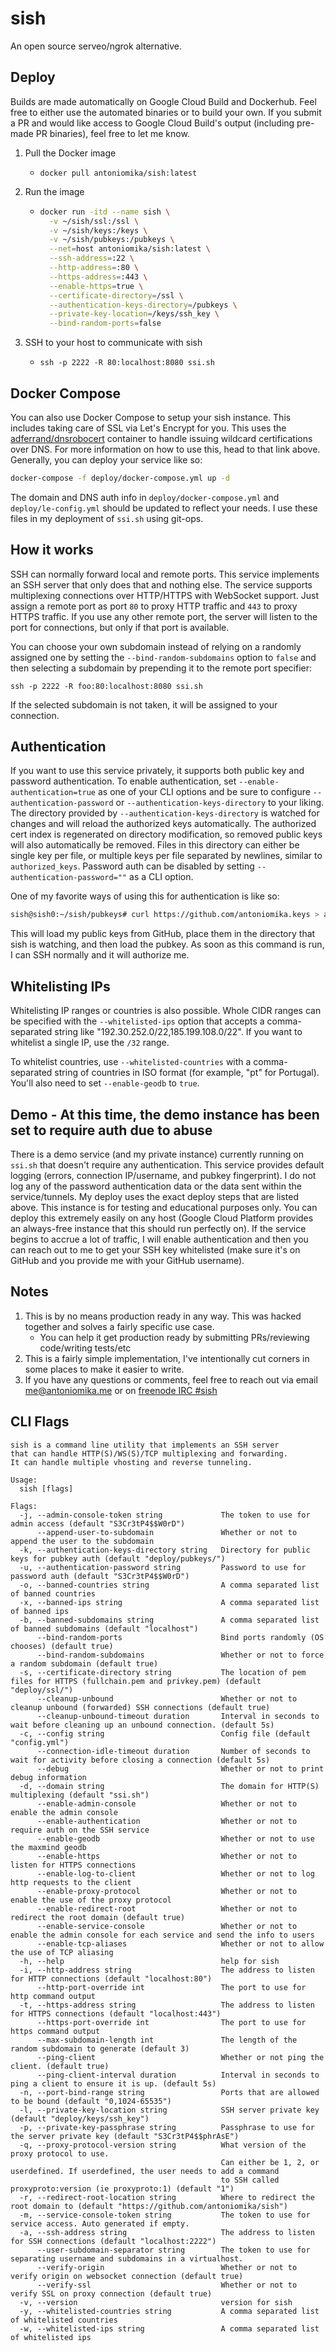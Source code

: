 sish
====

An open source serveo/ngrok alternative.

Deploy
------

Builds are made automatically on Google Cloud Build and Dockerhub. Feel free to
either use the automated binaries or to build your own. If you submit a PR and
would like access to Google Cloud Build's output (including pre-made PR binaries), feel free to let me know.

1. Pull the Docker image
    - `docker pull antoniomika/sish:latest`
2. Run the image

    - ```bash
      docker run -itd --name sish \
        -v ~/sish/ssl:/ssl \
        -v ~/sish/keys:/keys \
        -v ~/sish/pubkeys:/pubkeys \
        --net=host antoniomika/sish:latest \
        --ssh-address=:22 \
        --http-address=:80 \
        --https-address=:443 \
        --enable-https=true \
        --certificate-directory=/ssl \
        --authentication-keys-directory=/pubkeys \
        --private-key-location=/keys/ssh_key \
        --bind-random-ports=false
      ```

3. SSH to your host to communicate with sish
    - `ssh -p 2222 -R 80:localhost:8080 ssi.sh`

Docker Compose
--------------

You can also use Docker Compose to setup your sish instance. This includes taking
care of SSL via Let's Encrypt for you. This uses the [adferrand/dnsrobocert](https://github.com/adferrand/dnsrobocert)
container to handle issuing wildcard certifications over DNS.
For more information on how to use this, head to that link above. Generally, you can deploy your service like so:

```bash
docker-compose -f deploy/docker-compose.yml up -d
```

The domain and DNS auth info in `deploy/docker-compose.yml` and `deploy/le-config.yml` should be updated
to reflect your needs. I use these files in my deployment of `ssi.sh` using git-ops.

How it works
------------

SSH can normally forward local and remote ports. This service implements
an SSH server that only does that and nothing else. The service supports
multiplexing connections over HTTP/HTTPS with WebSocket support. Just assign a
remote port as port `80` to proxy HTTP traffic and `443` to proxy HTTPS traffic.
If you use any other remote port, the server will listen to the port for connections,
but only if that port is available.

You can choose your own subdomain instead of relying on a randomly assigned one
by setting the `--bind-random-subdomains` option to `false` and then selecting a
subdomain by prepending it to the remote port specifier:

`ssh -p 2222 -R foo:80:localhost:8080 ssi.sh`

If the selected subdomain is not taken, it will be assigned to your connection.

Authentication
--------------

If you want to use this service privately, it supports both public key and password
authentication. To enable authentication, set `--enable-authentication=true` as one of your CLI
options and be sure to configure `--authentication-password` or `--authentication-keys-directory` to your liking.
The directory provided by `--authentication-keys-directory` is watched for changes and will reload the
authorized keys automatically. The authorized cert index is regenerated on directory
modification, so removed public keys will also automatically be removed. Files in this
directory can either be single key per file, or multiple keys per file separated by newlines,
similar to `authorized_keys`. Password auth can be disabled by setting `--authentication-password=""` as a CLI option.

One of my favorite ways of using this for authentication is like so:

```bash
sish@sish0:~/sish/pubkeys# curl https://github.com/antoniomika.keys > antoniomika
```

This will load my public keys from GitHub, place them in the directory that sish is watching,
and then load the pubkey. As soon as this command is run, I can SSH normally and it will authorize me.

Whitelisting IPs
----------------

Whitelisting IP ranges or countries is also possible. Whole CIDR ranges can be
specified with the `--whitelisted-ips` option that accepts a comma-separated
string like "192.30.252.0/22,185.199.108.0/22". If you want to whitelist a single
IP, use the `/32` range.

To whitelist countries, use `--whitelisted-countries` with a comma-separated
string of countries in ISO format (for example, "pt" for Portugal). You'll also
need to set `--enable-geodb` to `true`.

Demo - At this time, the demo instance has been set to require auth due to abuse
----

There is a demo service (and my private instance) currently running on `ssi.sh` that
doesn't require any authentication. This service provides default logging
(errors, connection IP/username, and pubkey fingerprint). I do not log any of the password
authentication data or the data sent within the service/tunnels. My deploy uses the exact
deploy steps that are listed above. This instance is for testing and educational purposes only.
You can deploy this extremely easily on any host (Google Cloud Platform provides an always-free
instance that this should run perfectly on). If the service begins to accrue a lot of traffic,
I will enable authentication and then you can reach out to me to get your SSH key whitelisted
(make sure it's on GitHub and you provide me with your GitHub username).

Notes
-----

1. This is by no means production ready in any way. This was hacked together and solves a fairly specific use case.
      - You can help it get production ready by submitting PRs/reviewing code/writing tests/etc
2. This is a fairly simple implementation, I've intentionally cut corners in some places to make it easier to write.
3. If you have any questions or comments, feel free to reach out via email [me@antoniomika.me](mailto:me@antoniomika.me) or on [freenode IRC #sish](https://kiwiirc.com/client/chat.freenode.net:6697/#sish)

CLI Flags
---------

```text
sish is a command line utility that implements an SSH server
that can handle HTTP(S)/WS(S)/TCP multiplexing and forwarding.
It can handle multiple vhosting and reverse tunneling.

Usage:
  sish [flags]

Flags:
  -j, --admin-console-token string             The token to use for admin access (default "S3Cr3tP4$$W0rD")
      --append-user-to-subdomain               Whether or not to append the user to the subdomain
  -k, --authentication-keys-directory string   Directory for public keys for pubkey auth (default "deploy/pubkeys/")
  -u, --authentication-password string         Password to use for password auth (default "S3Cr3tP4$$W0rD")
  -o, --banned-countries string                A comma separated list of banned countries
  -x, --banned-ips string                      A comma separated list of banned ips
  -b, --banned-subdomains string               A comma separated list of banned subdomains (default "localhost")
      --bind-random-ports                      Bind ports randomly (OS chooses) (default true)
      --bind-random-subdomains                 Whether or not to force a random subdomain (default true)
  -s, --certificate-directory string           The location of pem files for HTTPS (fullchain.pem and privkey.pem) (default "deploy/ssl/")
      --cleanup-unbound                        Whether or not to cleanup unbound (forwarded) SSH connections (default true)
      --cleanup-unbound-timeout duration       Interval in seconds to wait before cleaning up an unbound connection. (default 5s)
  -c, --config string                          Config file (default "config.yml")
      --connection-idle-timeout duration       Number of seconds to wait for activity before closing a connection (default 5s)
      --debug                                  Whether or not to print debug information
  -d, --domain string                          The domain for HTTP(S) multiplexing (default "ssi.sh")
      --enable-admin-console                   Whether or not to enable the admin console
      --enable-authentication                  Whether or not to require auth on the SSH service
      --enable-geodb                           Whether or not to use the maxmind geodb
      --enable-https                           Whether or not to listen for HTTPS connections
      --enable-log-to-client                   Whether or not to log http requests to the client
      --enable-proxy-protocol                  Whether or not to enable the use of the proxy protocol
      --enable-redirect-root                   Whether or not to redirect the root domain (default true)
      --enable-service-console                 Whether or not to enable the admin console for each service and send the info to users
      --enable-tcp-aliases                     Whether or not to allow the use of TCP aliasing
  -h, --help                                   help for sish
  -i, --http-address string                    The address to listen for HTTP connections (default "localhost:80")
      --http-port-override int                 The port to use for http command output
  -t, --https-address string                   The address to listen for HTTPS connections (default "localhost:443")
      --https-port-override int                The port to use for https command output
      --max-subdomain-length int               The length of the random subdomain to generate (default 3)
      --ping-client                            Whether or not ping the client. (default true)
      --ping-client-interval duration          Interval in seconds to ping a client to ensure it is up. (default 5s)
  -n, --port-bind-range string                 Ports that are allowed to be bound (default "0,1024-65535")
  -l, --private-key-location string            SSH server private key (default "deploy/keys/ssh_key")
  -p, --private-key-passphrase string          Passphrase to use for the server private key (default "S3Cr3tP4$$phrAsE")
  -q, --proxy-protocol-version string          What version of the proxy protocol to use.
                                               Can either be 1, 2, or userdefined. If userdefined, the user needs to add a command
                                               to SSH called proxyproto:version (ie proxyproto:1) (default "1")
  -r, --redirect-root-location string          Where to redirect the root domain to (default "https://github.com/antoniomika/sish")
  -m, --service-console-token string           The token to use for service access. Auto generated if empty.
  -a, --ssh-address string                     The address to listen for SSH connections (default "localhost:2222")
      --user-subdomain-separator string        The token to use for separating username and subdomains in a virtualhost.
      --verify-origin                          Whether or not to verify origin on websocket connection (default true)
      --verify-ssl                             Whether or not to verify SSL on proxy connection (default true)
  -v, --version                                version for sish
  -y, --whitelisted-countries string           A comma separated list of whitelisted countries
  -w, --whitelisted-ips string                 A comma separated list of whitelisted ips
```

